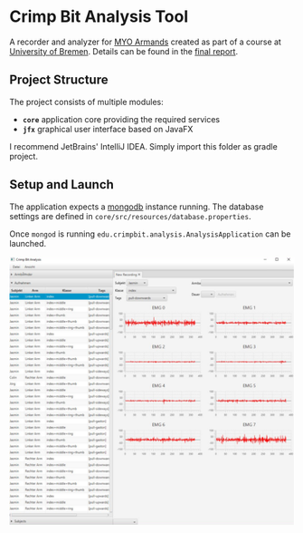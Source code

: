Crimp Bit Analysis Tool
=======================

A recorder and analyzer for [MYO Armands](https://www.myo.com/) created as part of a course at [University of Bremen](https://www.uni-bremen.de/). Details can be found in the [final report](https://github.com/schulzp/uni-myo-recorder/raw/gh-pages/documents/Classification_of_Climbing_Grab_Movements_Measured_with_Myo_Armbands.pdf).

## Project Structure

The project consists of multiple modules:

* **`core`** application core providing the required services
* **`jfx`** graphical user interface based on JavaFX

I recommend JetBrains' IntelliJ IDEA. Simply import this folder as gradle project.

## Setup and Launch

The application expects a [mongodb](https://www.mongodb.com/) instance running.
The database settings are defined in `core/src/resources/database.properties`.

Once `mongod` is running `edu.crimpbit.analysis.AnalysisApplication` can be launched.

![Application Screenshot](https://github.com/schulzp/uni-myo-recorder/raw/gh-pages/images/application-screenshot.png)
